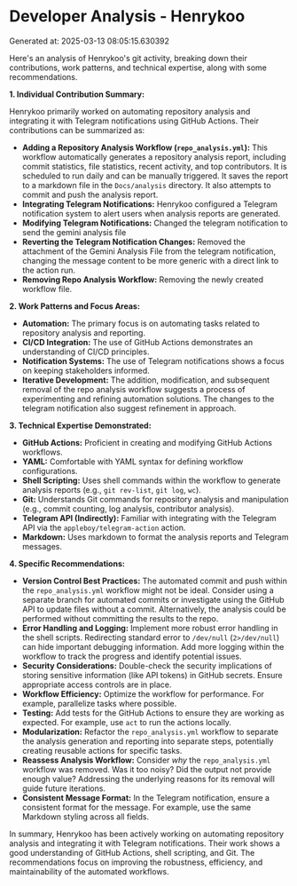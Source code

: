 # Developer Analysis - Henrykoo
Generated at: 2025-03-13 08:05:15.630392

Here's an analysis of Henrykoo's git activity, breaking down their contributions, work patterns, and technical expertise, along with some recommendations.

**1. Individual Contribution Summary:**

Henrykoo primarily worked on automating repository analysis and integrating it with Telegram notifications using GitHub Actions. Their contributions can be summarized as:

*   **Adding a Repository Analysis Workflow (`repo_analysis.yml`):** This workflow automatically generates a repository analysis report, including commit statistics, file statistics, recent activity, and top contributors. It is scheduled to run daily and can be manually triggered. It saves the report to a markdown file in the `Docs/analysis` directory.  It also attempts to commit and push the analysis report.
*   **Integrating Telegram Notifications:**  Henrykoo configured a Telegram notification system to alert users when analysis reports are generated.
*   **Modifying Telegram Notifications:** Changed the telegram notification to send the gemini analysis file
*   **Reverting the Telegram Notification Changes:** Removed the attachment of the Gemini Analysis File from the telegram notification, changing the message content to be more generic with a direct link to the action run.
*   **Removing Repo Analysis Workflow:** Removing the newly created workflow file.

**2. Work Patterns and Focus Areas:**

*   **Automation:** The primary focus is on automating tasks related to repository analysis and reporting.
*   **CI/CD Integration:** The use of GitHub Actions demonstrates an understanding of CI/CD principles.
*   **Notification Systems:** The use of Telegram notifications shows a focus on keeping stakeholders informed.
*   **Iterative Development:** The addition, modification, and subsequent removal of the repo analysis workflow suggests a process of experimenting and refining automation solutions. The changes to the telegram notification also suggest refinement in approach.

**3. Technical Expertise Demonstrated:**

*   **GitHub Actions:** Proficient in creating and modifying GitHub Actions workflows.
*   **YAML:**  Comfortable with YAML syntax for defining workflow configurations.
*   **Shell Scripting:** Uses shell commands within the workflow to generate analysis reports (e.g., `git rev-list`, `git log`, `wc`).
*   **Git:** Understands Git commands for repository analysis and manipulation (e.g., commit counting, log analysis, contributor analysis).
*   **Telegram API (Indirectly):** Familiar with integrating with the Telegram API via the `appleboy/telegram-action` action.
*   **Markdown:** Uses markdown to format the analysis reports and Telegram messages.

**4. Specific Recommendations:**

*   **Version Control Best Practices:** The automated commit and push within the `repo_analysis.yml` workflow might not be ideal. Consider using a separate branch for automated commits or investigate using the GitHub API to update files without a commit. Alternatively, the analysis could be performed without committing the results to the repo.
*   **Error Handling and Logging:**  Implement more robust error handling in the shell scripts. Redirecting standard error to `/dev/null` (`2>/dev/null`) can hide important debugging information.  Add more logging within the workflow to track the progress and identify potential issues.
*   **Security Considerations:** Double-check the security implications of storing sensitive information (like API tokens) in GitHub secrets. Ensure appropriate access controls are in place.
*   **Workflow Efficiency:** Optimize the workflow for performance. For example, parallelize tasks where possible.
*   **Testing:** Add tests for the GitHub Actions to ensure they are working as expected. For example, use `act` to run the actions locally.
*   **Modularization:** Refactor the `repo_analysis.yml` workflow to separate the analysis generation and reporting into separate steps, potentially creating reusable actions for specific tasks.
*   **Reassess Analysis Workflow:** Consider *why* the `repo_analysis.yml` workflow was removed.  Was it too noisy?  Did the output not provide enough value?  Addressing the underlying reasons for its removal will guide future iterations.
*   **Consistent Message Format:** In the Telegram notification, ensure a consistent format for the message. For example, use the same Markdown styling across all fields.

In summary, Henrykoo has been actively working on automating repository analysis and integrating it with Telegram notifications. Their work shows a good understanding of GitHub Actions, shell scripting, and Git. The recommendations focus on improving the robustness, efficiency, and maintainability of the automated workflows.
